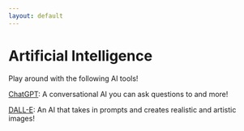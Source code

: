 ```yaml
---
layout: default
---
```


# Artificial Intelligence
Play around with the following AI tools!

[ChatGPT](https://openai.com/blog/chatgpt): A conversational AI you can ask questions to and more!

[DALL-E](https://openai.com/product/dall-e-2): An AI that takes in prompts and creates realistic and artistic images!
